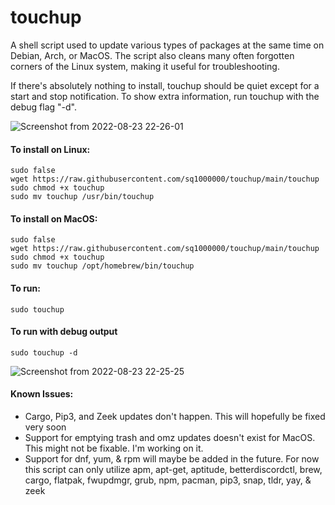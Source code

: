 # touchup

A shell script used to update various types of packages at the same time on Debian, Arch, or MacOS. The script also cleans many often forgotten corners of the Linux system, making it useful for troubleshooting.

If there's absolutely nothing to install, touchup should be quiet except for a start and stop notification. To show extra information, run touchup with the debug flag "-d".

![Screenshot from 2022-08-23 22-26-01](https://user-images.githubusercontent.com/39637438/186305908-8184214d-7f91-498c-93cb-df18ae42dfe1.png)
#### To install on Linux:

	sudo false
	wget https://raw.githubusercontent.com/sq1000000/touchup/main/touchup
	sudo chmod +x touchup
	sudo mv touchup /usr/bin/touchup

#### To install on MacOS:

	sudo false
	wget https://raw.githubusercontent.com/sq1000000/touchup/main/touchup
	sudo chmod +x touchup
	sudo mv touchup /opt/homebrew/bin/touchup

#### To run:

	sudo touchup
	
#### To run with debug output
	
	sudo touchup -d

![Screenshot from 2022-08-23 22-25-25](https://user-images.githubusercontent.com/39637438/186306182-f4422d39-4bba-445c-9eff-fa0a65e5f8c4.png)

#### Known Issues:
- Cargo, Pip3, and Zeek updates don't happen. This will hopefully be fixed very soon
- Support for emptying trash and omz updates doesn't exist for MacOS. This might not be fixable. I'm working on it.
- Support for dnf, yum, & rpm will maybe be added in the future. For now this script can only utilize apm, apt-get, aptitude, betterdiscordctl, brew, cargo, flatpak, fwupdmgr, grub, npm, pacman, pip3, snap, tldr, yay, & zeek
